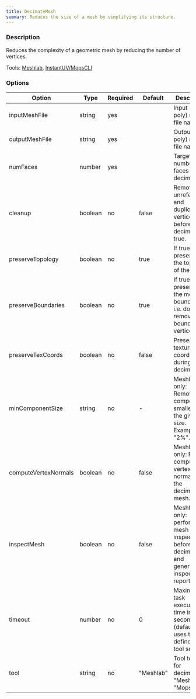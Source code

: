 ```yaml
---
title: DecimateMesh
summary: Reduces the size of a mesh by simplifying its structure.
---
```



### Description

Reduces the complexity of a geometric mesh by reducing the number of vertices.

Tools: [Meshlab](../tools/meshlab.md), [InstantUV/MopsCLI](../tools/mops.md)

### Options

| Option               | Type    | Required | Default   | Description                                                                                  |
|----------------------|---------|----------|-----------|----------------------------------------------------------------------------------------------|
| inputMeshFile        | string  | yes      |           | Input (high poly) mesh file name.                                                            |
| outputMeshFile       | string  | yes      |           | Output (low poly) mesh file name.                                                            |
| numFaces             | number  | yes      |           | Target number of faces after decimation.                                                     |
| cleanup              | boolean | no       | false     | Removes unreferenced and duplicate vertices before decimation if true.                       |
| preserveTopology     | boolean | no       | true      | If true, preserves the topology of the mesh.                                                 |
| preserveBoundaries   | boolean | no       | true      | If true, preserves the meshes' boundaries, i.e. doesn't remove boundary vertices.            |
| preserveTexCoords    | boolean | no       | false     | Preserves texture coordinates during decimation.                                             |
| minComponentSize     | string  | no       | -         | Meshlab only: Removes components smaller than the given size. Example: "2%".                 |
| computeVertexNormals | boolean | no       | false     | Meshlab only: Re-computes vertex normals for the decimated mesh.                             |
| inspectMesh          | boolean | no       | false     | Meshlab only: performs mesh inspection before decimation and generates an inspection report. |
| timeout              | number  | no       | 0         | Maximum task execution time in seconds (default: 0, uses timeout defined in tool setup).     |
| tool                 | string  | no       | "Meshlab" | Tool to use for decimation: "Meshlab" or "Mops".                                             |
